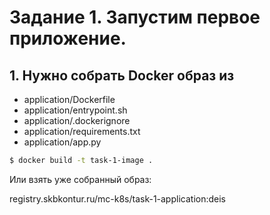 # Задание 1. Запустим первое приложение.

## 1. Нужно собрать Docker образ из

 * application/Dockerfile
 * application/entrypoint.sh
 * application/.dockerignore
 * application/requirements.txt
 * application/app.py


```bash
$ docker build -t task-1-image .
```

Или взять уже собранный образ:

registry.skbkontur.ru/mc-k8s/task-1-application:deis
